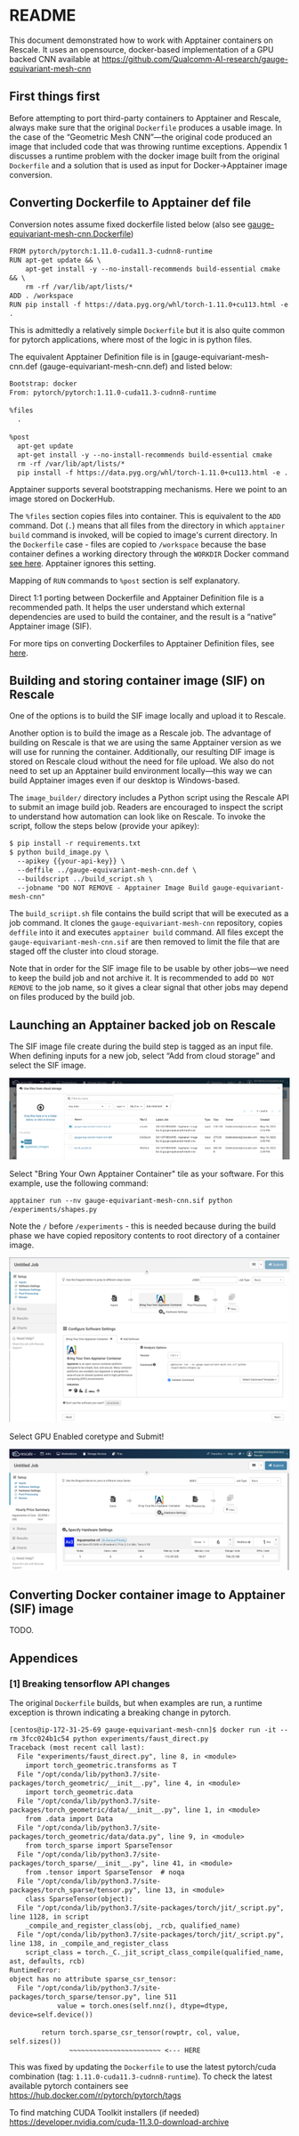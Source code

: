 # README

This document demonstrated how to work with Apptainer containers on Rescale. It uses an opensource, docker-based implementation of a GPU backed CNN available at https://github.com/Qualcomm-AI-research/gauge-equivariant-mesh-cnn

## First things first

Before attempting to port third-party containers to Apptainer and Rescale, always make sure that the original `Dockerfile` produces a usable image. In the case of the “Geometric Mesh CNN”—the original code produced an image that included code that was throwing runtime exceptions. Appendix 1 discusses a runtime problem with the docker image built from the original `Dockerfile` and a solution that is used as input for Docker->Apptainer image conversion.

## Converting Dockerfile to Apptainer def file

Conversion notes assume fixed dockerfile listed below (also see [gauge-equivariant-mesh-cnn.Dockerfile](gauge-equivariant-mesh-cnn.Dockerfile))

```
FROM pytorch/pytorch:1.11.0-cuda11.3-cudnn8-runtime
RUN apt-get update && \
    apt-get install -y --no-install-recommends build-essential cmake && \
    rm -rf /var/lib/apt/lists/*
ADD . /workspace
RUN pip install -f https://data.pyg.org/whl/torch-1.11.0+cu113.html -e .
```

This is admittedly a relatively simple `Dockerfile` but it is also quite common for pytorch applications, where most of the logic in is python files.

The equivalent Apptainer Definition file is in [gauge-equivariant-mesh-cnn.def (gauge-equivariant-mesh-cnn.def) and listed below:

```
Bootstrap: docker
From: pytorch/pytorch:1.11.0-cuda11.3-cudnn8-runtime

%files
  .

%post
  apt-get update
  apt-get install -y --no-install-recommends build-essential cmake
  rm -rf /var/lib/apt/lists/*
  pip install -f https://data.pyg.org/whl/torch-1.11.0+cu113.html -e .
```

Apptainer supports several bootstrapping mechanisms. Here we point to an image stored on DockerHub.

The `%files` section copies files into container. This is equivalent to the `ADD` command. Dot (`.`) means that all files from the directory in which `apptainer build` command is invoked, will be copied to image's current directory. In the `Dockerfile` case - files are copied to `/workspace` because the base container defines a working directory through the `WORKDIR` Docker command [see here](https://hub.docker.com/layers/pytorch/pytorch/pytorch/1.11.0-cuda11.3-cudnn8-runtime/images/sha256-9904a7e081eaca29e3ee46afac87f2879676dd3bf7b5e9b8450454d84e074ef0?context=explore). Apptainer ignores this setting. 

Mapping of `RUN` commands to `%post` section is self explanatory.

Direct 1:1 porting between Dockerfile and Apptainer Definition file is a recommended path. It helps the user understand which external dependencies are used to build the container, and the result is a “native” Apptainer image (SIF).

For more tips on converting Dockerfiles to Apptainer Definition files, see
[here](https://apptainer.org/docs/user/main/docker_and_oci.html#apptainer-definition-file-vs-dockerfile).

## Building and storing container image (SIF) on Rescale

One of the options is to build the SIF image locally and upload it to Rescale.

Another option is to build the image as a Rescale job. The advantage of building on Rescale is that we are using the same Apptainer version as we will use for running the container. Additionally, our resulting DIF image is stored on Rescale cloud without the need for file upload. We also do not need to set up an Apptainer build environment locally—this way we can build Apptainer images even if our desktop is Windows-based.

The `image_builder/` directory includes a Python script using the Rescale API to submit an image build job. Readers are encouraged to inspect the script to understand how automation can look like on Rescale. To invoke the script, follow the steps below (provide your apikey):

```
$ pip install -r requirements.txt
$ python build_image.py \
  --apikey {{your-api-key}} \
  --deffile ../gauge-equivariant-mesh-cnn.def \
  --buildscript ../build_script.sh \
  --jobname "DO NOT REMOVE - Apptainer Image Build gauge-equivariant-mesh-cnn"
```

The `build_scriipt.sh` file contains the build script that will be executed as a job command. It clones the `gauge-equivariant-mesh-cnn` repository, copies `deffile` into it and executes `apptainer build` command. All files except the `gauge-equivariant-mesh-cnn.sif` are then removed to limit the file that are staged off the cluster into cloud storage.

Note that in order for the SIF image file to be usable by other jobs—we need to keep the build job and not archive it. It is recommended to add `DO NOT REMOVE` to the job name, so it gives a clear signal that other jobs may depend on files produced by the build job.

## Launching an Apptainer backed job on Rescale

The SIF image file create during the build step is tagged as an input file. When defining inputs for a new job, select “Add from cloud storage” and select the SIF image.

![](README.images/apptainer_input.png)

Select "Bring Your Own Apptainer Container" tile as your software. For this example, use the following command:

```
apptainer run --nv gauge-equivariant-mesh-cnn.sif python /experiments/shapes.py
```

Note the `/` before `/experiments` - this is needed because during the build phase we have copied repository contents to root directory of a container image.

![](README.images/apptainer_software.png)

Select GPU Enabled coretype and Submit!

![](README.images/apptainer_coretype.png)

## Converting Docker container image to Apptainer (SIF) image

TODO.

## Appendices

### [1] Breaking tensorflow API changes

The original `Dockerfile` builds, but when examples are run, a runtime exception is thrown indicating a breaking change in pytorch.

```
[centos@ip-172-31-25-69 gauge-equivariant-mesh-cnn]$ docker run -it --rm 3fcc024b1c54 python experiments/faust_direct.py
Traceback (most recent call last):
  File "experiments/faust_direct.py", line 8, in <module>
    import torch_geometric.transforms as T
  File "/opt/conda/lib/python3.7/site-packages/torch_geometric/__init__.py", line 4, in <module>
    import torch_geometric.data
  File "/opt/conda/lib/python3.7/site-packages/torch_geometric/data/__init__.py", line 1, in <module>
    from .data import Data
  File "/opt/conda/lib/python3.7/site-packages/torch_geometric/data/data.py", line 9, in <module>
    from torch_sparse import SparseTensor
  File "/opt/conda/lib/python3.7/site-packages/torch_sparse/__init__.py", line 41, in <module>
    from .tensor import SparseTensor  # noqa
  File "/opt/conda/lib/python3.7/site-packages/torch_sparse/tensor.py", line 13, in <module>
    class SparseTensor(object):
  File "/opt/conda/lib/python3.7/site-packages/torch/jit/_script.py", line 1128, in script
    _compile_and_register_class(obj, _rcb, qualified_name)
  File "/opt/conda/lib/python3.7/site-packages/torch/jit/_script.py", line 138, in _compile_and_register_class
    script_class = torch._C._jit_script_class_compile(qualified_name, ast, defaults, rcb)
RuntimeError: 
object has no attribute sparse_csr_tensor:
  File "/opt/conda/lib/python3.7/site-packages/torch_sparse/tensor.py", line 511
            value = torch.ones(self.nnz(), dtype=dtype, device=self.device())
    
        return torch.sparse_csr_tensor(rowptr, col, value, self.sizes())
               ~~~~~~~~~~~~~~~~~~~~~~~ <--- HERE
```

This was fixed by updating the `Dockerfile` to use the latest pytorch/cuda combination (tag: `1.11.0-cuda11.3-cudnn8-runtime`). To check the latest available pytorch containers see https://hub.docker.com/r/pytorch/pytorch/tags

To find matching CUDA Toolkit installers (if needed) https://developer.nvidia.com/cuda-11.3.0-download-archive


